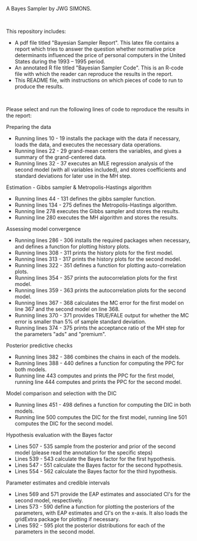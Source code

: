 A Bayes Sampler by JWG SIMONS.

<br />

This repository includes:
- A pdf file titled "Bayesian Sampler Report". This latex file contains a report which tries to answer the question whether normative price determinants influenced the price of personal computers in the United States during the 1993 – 1995 period.    
- An annotated R file titled "Bayesian Sampler Code". This is an R-code file with which the reader can reproduce the results in the report.  
- This README file, with instructions on which pieces of code to run to produce the results. 

<br />

Please select and run the following lines of code to reproduce the results in the report: 

Preparing the data 
- Running lines 10 - 19 installs the package with the data if necessary, loads the data, and executes the necessary data operations. 
- Running lines 22 - 29 grand-mean centers the variables, and gives a summary of the grand-centered data. 
- Running lines 32 - 37 executes an MLE regression analysis of the second model (with all variables included), and stores coefficients 
                        and standard deviations for later use in the MH step.

Estimation - Gibbs sampler & Metropolis-Hastings algorithm
- Running lines 44 - 131 defines the gibbs sampler function.
- Running lines 134 - 275 defines the Metropolis-Hastings algorithm. 
- Running line 278 executes the Gibbs sampler and stores the results.  
- Running line 280 executes the MH algorithm and stores the results.  

Assessing model convergence
- Running lines 286 - 306 installs the required packages when necessary, and defines a function for plotting history plots. 
- Running lines 308 - 311 prints the history plots for the first model. 
- Running lines 313 - 317 prints the history plots for the second model.
- Running lines 322 - 351 defines a function for plotting auto-correlation plots.  
- Running lines 354 - 357 prints the autocorrelation plots for the first model. 
- Running lines 359 - 363 prints the autocorrelation plots for the second model.  
- Running lines 367 - 368 calculates the MC error for the first model on line 367 and the second model on line 368.
- Running lines 370 - 371 provides TRUE/FALE output for whether the MC error is smaller than 5% of sample standard deviation. 
- Running lines 374 - 375 prints the acceptance ratio of the MH step for the parameters "ads" and "premium". 

Posterior predictive checks
- Running lines 382 - 386 combines the chains in each of the models. 
- Running lines 388 - 440 defines a function for computing the PPC for both models. 
- Running line 443 computes and prints the PPC for the first model, running line 444 computes and prints the PPC for the second model. 

Model comparison and selection with the DIC
- Running lines 451 - 498 defines a function for computing the DIC in both models. 
- Running line 500 computes the DIC for the first model, running line 501 computes the DIC for the second model.  
 
Hypothesis evaluation with the Bayes factor
- Lines 507 - 535 sample from the posterior and prior of the second model (please read the annotation for the specific steps)
- Lines 539 - 543 calculate the Bayes factor for the first hypothesis. 
- Lines 547 - 551 calculate the Bayes factor for the second hypothesis. 
- Lines 554 - 562 calculate the Bayes factor for the third hypothesis. 

Parameter estimates and credible intervals
- Lines 569 and 571 provide the EAP estimates and associated CI's for the second model, respectively. 
- Lines 573 - 590 define a function for plotting the posteriors of the parameters, with EAP estimates and CI's on the x-axis. It also loads the gridExtra package for plotting if necessary.
- Lines 592 - 595 plot the posterior distributions for each of the parameters in the second model. 
